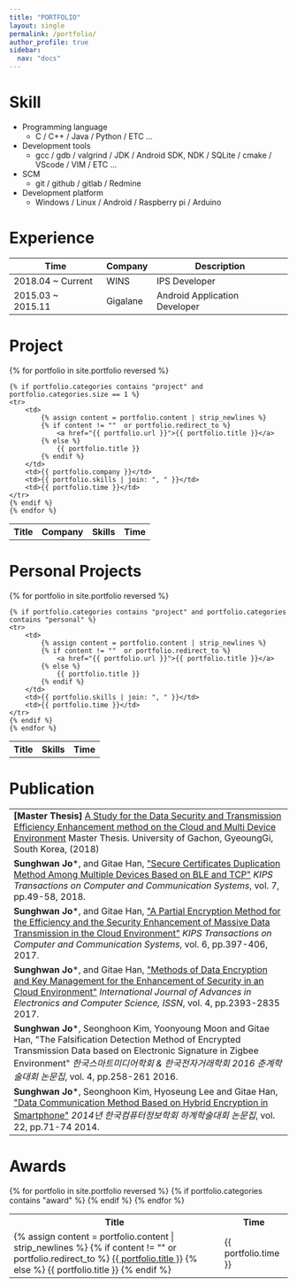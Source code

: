 ```yaml
---
title: "PORTFOLIO"
layout: single
permalink: /portfolio/
author_profile: true
sidebar:
  nav: "docs"
---
```


# Skill

* Programming language
  * C / C++ / Java / Python / ETC ...
* Development tools
  * gcc / gdb / valgrind / JDK / Android SDK, NDK / SQLite / cmake / VScode / VIM / ETC ...
* SCM
  * git / github / gitlab / Redmine
* Development platform 
  * Windows / Linux / Android / Raspberry pi / Arduino

# Experience

| Time | Company | Description |
| --- | ----- | ----- |
| 2018.04 ~ Current | WINS | IPS Developer | 
| 2015.03 ~ 2015.11 | Gigalane | Android Application Developer | 

# Project

<table>
    <tr>
        <th> Title </th>
        <th> Company </th>
        <th> Skills </th>
        <th> Time </th>
    </tr>
    {% for portfolio in site.portfolio reversed %}

    {% if portfolio.categories contains "project" and portfolio.categories.size == 1 %}
    <tr>
        <td>
            {% assign content = portfolio.content | strip_newlines %}
            {% if content != ""  or portfolio.redirect_to %}
                <a href="{{ portfolio.url }}">{{ portfolio.title }}</a>
            {% else %}
                {{ portfolio.title }}
            {% endif %}
        </td>
        <td>{{ portfolio.company }}</td>
        <td>{{ portfolio.skills | join: ", " }}</td>
        <td>{{ portfolio.time }}</td>
    </tr>
    {% endif %}
    {% endfor %}
</table>

# Personal Projects

<table>
    <tr>
        <th> Title </th>
        <th> Skills </th>
        <th> Time </th>
    </tr>
    {% for portfolio in site.portfolio reversed %}

    {% if portfolio.categories contains "project" and portfolio.categories contains "personal" %}
    <tr>
        <td>
            {% assign content = portfolio.content | strip_newlines %}
            {% if content != ""  or portfolio.redirect_to %}
                <a href="{{ portfolio.url }}">{{ portfolio.title }}</a>
            {% else %}
                {{ portfolio.title }}
            {% endif %}
        </td>
        <td>{{ portfolio.skills | join: ", " }}</td>
        <td>{{ portfolio.time }}</td>
    </tr>
    {% endif %}
    {% endfor %}
</table>

# Publication

<table>
    <tr><td>
        <b>[Master Thesis]</b>
        <a href="http://www.riss.kr/link?id=T14740899">A Study for the Data Security and Transmission Efficiency Enhancement method on the Cloud and Multi Device Environment</a>
        Master Thesis. University of Gachon, GyeoungGi, South Korea, (2018)
    </td></tr>
    <tr><td>
        <b>Sunghwan Jo</b>*,  and Gitae Han,
        <a href="https://www.kci.go.kr/kciportal/ci/sereArticleSearch/ciSereArtiView.kci?sereArticleSearchBean.artiId=ART002318584">"Secure Certificates Duplication Method Among Multiple Devices Based on BLE and TCP"</a>
        <i>KIPS Transactions on Computer and Communication Systems</i>, vol. 7, pp.49-58, 2018.
    </td></tr>
    <tr><td>
        <b>Sunghwan Jo</b>*,  and Gitae Han,
        <a href="https://www.kci.go.kr/kciportal/ci/sereArticleSearch/ciSereArtiView.kci?sereArticleSearchBean.artiId=ART002264361">"A Partial Encryption Method for the Efficiency and the Security Enhancement of Massive Data Transmission in the Cloud Environment"</a>
        <i>KIPS Transactions on Computer and Communication Systems</i>, vol. 6, pp.397-406, 2017.
    </td></tr>
    <tr><td>
        <b>Sunghwan Jo</b>*,  and Gitae Han,
        <a href="http://www.iraj.in/journal/journal_file/journal_pdf/12-401-151143857375-79.pdf">"Methods of Data Encryption and Key Management for the Enhancement of Security in an Cloud Environment"</a>
        <i>International Journal of Advances in Electronics and Computer Science, ISSN</i>, vol. 4, pp.2393-2835 2017.
    </td></tr>
    <tr><td>
        <b>Sunghwan Jo</b>*,  Seonghoon Kim, Yoonyoung Moon and Gitae Han,
        <a>"The Falsification Detection Method of Encrypted Transmission Data based on Electronic Signature in Zigbee Environment"</a>
        <i>한국스마트미디어학회 & 한국전자거래학회 2016 춘계학술대회 논문집</i>, vol. 4, pp.258-261 2016.
    </td></tr>
    <tr><td>
        <b>Sunghwan Jo</b>*,  Seonghoon Kim, Hyoseung Lee and Gitae Han,
        <a href="https://www.dbpia.co.kr/journal/articleDetail?nodeId=NODE06603107">"Data Communication Method Based on Hybrid Encryption in Smartphone"</a>
        <i>2014년 한국컴퓨터정보학회 하계학술대회 논문집</i>, vol. 22, pp.71-74 2014.
    </td></tr>
</table>

# Awards 
<table>
    <tr>
        <th> Title </th>
        <th> Time </th>
    </tr>
    {% for portfolio in site.portfolio reversed %}
        {% if portfolio.categories contains "award" %}
        <tr>
            <td>
                {% assign content = portfolio.content | strip_newlines %}
                {% if content != ""  or portfolio.redirect_to %}
                    <a href="{{ portfolio.url }}">{{ portfolio.title }}</a>
                {% else %}
                    {{ portfolio.title }}
                {% endif %}
            </td>
            <td>{{ portfolio.time }}</td>
        </tr>
        {% endif %}
    {% endfor %}
</table>

